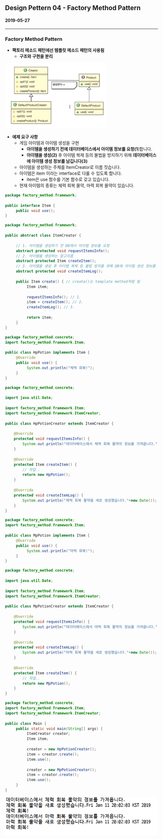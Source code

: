 ## Design Pettern 04 - Factory Method Pattern

#### 2019-05-27

---

### Factory Method Pattern

* **팩토리 메소드 패턴에선 템플릿 메소드 패턴의 사용됨**
  * **구조와 구현을 분리**

![01](https://github.com/younggeun0/TIL/blob/master/designPattern/img/04/01.png?raw=true)


* **예제 요구 사항**
  * 게임 아이템과 아이템 생성을 구현
    * **아이템을 생성하기 전에 데이터베이스에서 아이템 정보를 요청(1**)합니다.
    * **아이템을 생성(2)** 후 아이템 복제 등의 불법을 방지하기 위해 **데이터베이스에 아이템 생성 정보를 남깁니다(3)**
  * 아이템을 생성하는 주체를 ItemCreator로 이름 짓습니다.
  * 아이템은 item 이라는 interface로 다룰 수 있도록 합니다.
    * item은 use 함수를 기본 함수로 갖고 있습니다.
  * 현재 아이템의 종류는 체력 회복 물약, 마력 회복 물약이 있습니다.

```java
package factory_method.framework;

public interface Item {
     public void use();
}
```

```java
package factory_method.framework;

public abstract class ItemCreator {

     // 1. 아이템을 생성하기 전 DB에서 아이템 정보를 요청
     abstract protected void requestItemsInfo();
     // 2. 아이템을 생성하는 알고리즘
     abstract protected Item createItem();
     // 3. 아이템을 생성 후 아이템 복제 등 불법 방지를 위해 DB에 아이템 생성 정보를 남김
     abstract protected void createItemLog();

     public Item create() { // create()는 template method처럼 됨
          Item item;
          
          requestItemsInfo(); // 1.
          item = createItem(); // 2.
          createItemLog(); // 3.
          
          return item;
     }
}
```

```java
package factory_method.concrete;
import factory_method.framework.Item;

public class HpPotion implements Item {
     @Override
     public void use() {
          System.out.println("체력 회복!");
     }
}
```

```java
package factory_method.concrete;

import java.util.Date;

import factory_method.framework.Item;
import factory_method.framework.ItemCreator;

public class HpPotionCreator extends ItemCreator {

    @Override
    protected void requestItemsInfo() {
        System.out.println("데이터베이스에서 체력 회복 물약의 정보를 가져옵니다.");
    }

    @Override
    protected Item createItem() {
        // 작업..
        return new HpPotion();
    }

    @Override
    protected void createItemLog() {
        System.out.println("체력 회복 물약을 새로 생성했습니다."+new Date());
    }
}
```

```java
package factory_method.concrete;
import factory_method.framework.Item;

public class MpPotion implements Item {
     @Override
     public void use() {
          System.out.println("마력 회복!");
     }
}
```

```java
package factory_method.concrete;

import java.util.Date;

import factory_method.framework.Item;
import factory_method.framework.ItemCreator;

public class MpPotionCreator extends ItemCreator {

    @Override
    protected void requestItemsInfo() {
        System.out.println("데이터베이스에서 마력 회복 물약의 정보를 가져옵니다.");
    }

    @Override
    protected void createItemLog() {
        System.out.println("마력 회복 물약을 새로 생성했습니다."+new Date());
    }

    @Override
    protected Item createItem() {
        // 작업..
        return new MpPotion();
    }
}
```

```java
package factory_method.concrete;
import factory_method.framework.Item;
import factory_method.framework.ItemCreator;

public class Main {
     public static void main(String[] args) {
          ItemCreator creator;
          Item item;
          
          creator = new HpPotionCreator();
          item = creator.create();
          item.use();

          creator = new MpPotionCreator();
          item = creator.create();
          item.use();
     }
}
```

![02](https://github.com/younggeun0/TIL/blob/master/designPattern/img/04/02.png?raw=true)